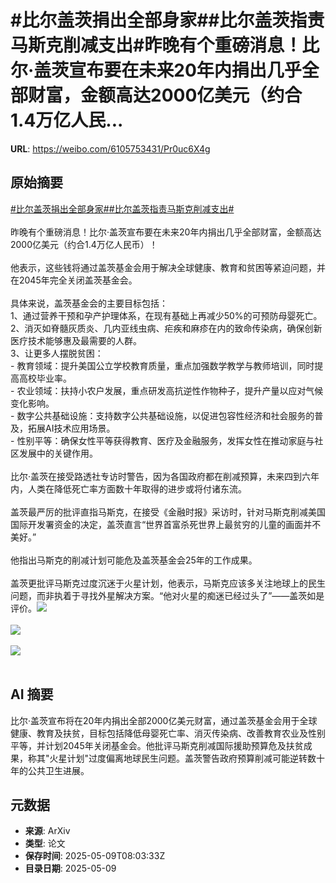 # #比尔盖茨捐出全部身家##比尔盖茨指责马斯克削减支出#昨晚有个重磅消息！比尔·盖茨宣布要在未来20年内捐出几乎全部财富，金额高达2000亿美元（约合1.4万亿人民...

**URL**: https://weibo.com/6105753431/Pr0uc6X4g

## 原始摘要

<a href="https://m.weibo.cn/search?containerid=231522type%3D1%26t%3D10%26q%3D%23%E6%AF%94%E5%B0%94%E7%9B%96%E8%8C%A8%E6%8D%90%E5%87%BA%E5%85%A8%E9%83%A8%E8%BA%AB%E5%AE%B6%23&amp;extparam=%23%E6%AF%94%E5%B0%94%E7%9B%96%E8%8C%A8%E6%8D%90%E5%87%BA%E5%85%A8%E9%83%A8%E8%BA%AB%E5%AE%B6%23" data-hide=""><span class="surl-text">#比尔盖茨捐出全部身家#</span></a><a href="https://m.weibo.cn/search?containerid=231522type%3D1%26t%3D10%26q%3D%23%E6%AF%94%E5%B0%94%E7%9B%96%E8%8C%A8%E6%8C%87%E8%B4%A3%E9%A9%AC%E6%96%AF%E5%85%8B%E5%89%8A%E5%87%8F%E6%94%AF%E5%87%BA%23&amp;extparam=%23%E6%AF%94%E5%B0%94%E7%9B%96%E8%8C%A8%E6%8C%87%E8%B4%A3%E9%A9%AC%E6%96%AF%E5%85%8B%E5%89%8A%E5%87%8F%E6%94%AF%E5%87%BA%23" data-hide=""><span class="surl-text">#比尔盖茨指责马斯克削减支出#</span></a><br><br>昨晚有个重磅消息！比尔·盖茨宣布要在未来20年内捐出几乎全部财富，金额高达2000亿美元（约合1.4万亿人民币）！<br><br>他表示，这些钱将通过盖茨基金会用于解决全球健康、教育和贫困等紧迫问题，并在2045年完全关闭盖茨基金会。<br><br>具体来说，盖茨基金会的主要目标包括：<br>1、通过营养干预和孕产护理体系，在现有基础上再减少50%的可预防母婴死亡。<br>2、消灭如脊髓灰质炎、几内亚线虫病、疟疾和麻疹在内的致命传染病，确保创新医疗技术能够惠及最需要的人群。<br>3、让更多人摆脱贫困：<br>- 教育领域：提升美国公立学校教育质量，重点加强数学教学与教师培训，同时提高高校毕业率。<br>- 农业领域：扶持小农户发展，重点研发高抗逆性作物种子，提升产量以应对气候变化影响。<br>- 数字公共基础设施：支持数字公共基础设施，以促进包容性经济和社会服务的普及，拓展AI技术应用场景。<br>- 性别平等：确保女性平等获得教育、医疗及金融服务，发挥女性在推动家庭与社区发展中的关键作用。<br><br>比尔·盖茨在接受路透社专访时警告，因为各国政府都在削减预算，未来四到六年内，人类在降低死亡率方面数十年取得的进步或将付诸东流。<br><br>盖茨最严厉的批评直指马斯克，在接受《金融时报》采访时，针对马斯克削减美国国际开发署资金的决定，盖茨直言“世界首富杀死世界上最贫穷的儿童的画面并不美好。”<br><br>他指出马斯克的削减计划可能危及盖茨基金会25年的工作成果。<br><br>盖茨更批评马斯克过度沉迷于火星计划，他表示，马斯克应该多关注地球上的民生问题，而非执着于寻找外星解决方案。“他对火星的痴迷已经过头了”——盖茨如是评价。<img style="" src="https://tvax4.sinaimg.cn/large/006Fd7o3gy1i194fqk1qpj30pk1h6b29.jpg" referrerpolicy="no-referrer"><br><br><img style="" src="https://tvax1.sinaimg.cn/large/006Fd7o3gy1i194fqbmewj30ku0kuq8r.jpg" referrerpolicy="no-referrer"><br><br><img style="" src="https://tvax2.sinaimg.cn/large/006Fd7o3gy1i194fvnll8j30xc0faws3.jpg" referrerpolicy="no-referrer"><br><br>

## AI 摘要

比尔·盖茨宣布将在20年内捐出全部2000亿美元财富，通过盖茨基金会用于全球健康、教育及扶贫，目标包括降低母婴死亡率、消灭传染病、改善教育农业及性别平等，并计划2045年关闭基金会。他批评马斯克削减国际援助预算危及扶贫成果，称其"火星计划"过度偏离地球民生问题。盖茨警告政府预算削减可能逆转数十年的公共卫生进展。

## 元数据

- **来源**: ArXiv
- **类型**: 论文
- **保存时间**: 2025-05-09T08:03:33Z
- **目录日期**: 2025-05-09
